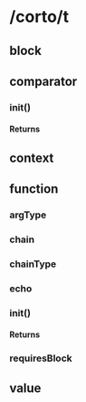 # /corto/t

## block

## comparator
### init()
#### Returns

## context

## function
### argType
### chain
### chainType
### echo
### init()
#### Returns
### requiresBlock

## value

